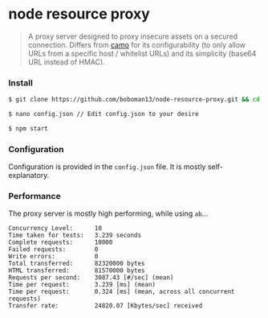 # node resource proxy

> A proxy server designed to proxy insecure assets on a secured connection. Differs from [camo](https://github.com/atmos/camo) for its configurability (to only allow URLs from a specific host / whitelist URLs) and its simplicity (base64 URL instead of HMAC).

### Install
```bash
$ git clone https://github.com/boboman13/node-resource-proxy.git && cd node-resource-proxy

$ nano config.json // Edit config.json to your desire

$ npm start
```

### Configuration
Configuration is provided in the `config.json` file. It is mostly self-explanatory.

### Performance
The proxy server is mostly high performing, while using `ab`...

```
Concurrency Level:      10
Time taken for tests:   3.239 seconds
Complete requests:      10000
Failed requests:        0
Write errors:           0
Total transferred:      82320000 bytes
HTML transferred:       81570000 bytes
Requests per second:    3087.43 [#/sec] (mean)
Time per request:       3.239 [ms] (mean)
Time per request:       0.324 [ms] (mean, across all concurrent requests)
Transfer rate:          24820.07 [Kbytes/sec] received
```
